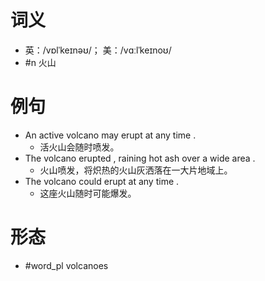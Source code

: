# 词义
- 英：/vɒlˈkeɪnəʊ/； 美：/vɑːlˈkeɪnoʊ/
- #n 火山
# 例句
- An active volcano may erupt at any time .
	- 活火山会随时喷发。
- The volcano erupted , raining hot ash over a wide area .
	- 火山喷发，将炽热的火山灰洒落在一大片地域上。
- The volcano could erupt at any time .
	- 这座火山随时可能爆发。
# 形态
- #word_pl volcanoes
